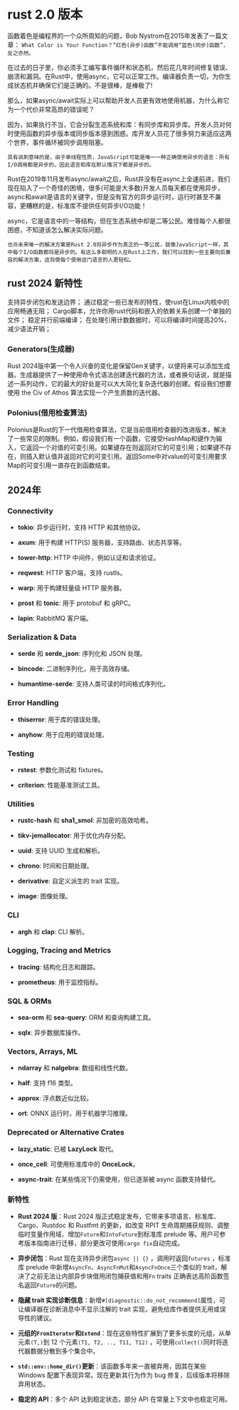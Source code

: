 # rust 2.0 版本

函数着色是编程界的一个众所周知的问题，Bob Nystrom在2015年发表了一篇文章：
`What Color is Your Function？“红色(异步)函数”不能调用“蓝色(同步)函数”，反之亦然。`

在过去的日子里，你必须手工编写事件循环和状态机，然后花几年时间修复错误、崩溃和漏洞。在Rust中，使用async，它可以正常工作。编译器负责一切，为你生成状态机并确保它们是正确的。不是很棒，是棒极了!

那么，如果async/await实际上可以帮助开发人员更有效地使用机器，为什么称它为一个代价非常高昂的错误呢？

因为，如果执行不当，它会分裂生态系统和库：有同步库和异步库。开发人员对何时使用函数的异步版本或同步版本感到困惑。库开发人员花了很多努力来适应这两个世界，事件循环被同步调用阻塞。

`具有讽刺意味的是，由于单线程性质，JavaScript可能是唯一一种正确使用异步的语言：所有I/O调用都是异步的，因此语言和库在默认情况下都是异步的。`

Rust在2019年11月发布async/await之后，Rust并没有在async上全速前进，我们现在陷入了一个奇怪的困境，很多(可能是大多数)开发人员每天都在使用异步，async和await是语言的关键字，但是没有官方的异步运行时，运行时甚至不兼容，更糟糕的是，标准库不提供任何异步I/O功能！

async，它是语言中的一等结构，但在生态系统中却是二等公民。难怪每个人都很困惑，不知道该怎么解决实际问题。

`也许未来唯一的解决方案是Rust 2.0将异步作为真正的一等公民，就像JavaScript一样，其中每个I/O函数都将是异步的。有这么多聪明的人在Rust上工作，我们可以找到一些主要向后兼容的解决方案，这将使每个使用这门语言的人更轻松。`

## rust 2024 新特性

支持异步闭包和发送边界；
通过稳定一些已发布的特性，使rust在Linux内核中的应用畅通无阻；
Cargo脚本，允许你用rust代码和嵌入的依赖关系创建一个单独的文件；
稳定并行前端编译；
在处理引用计数数据时，可以将编译时间提高20%，减少语法开销；

### Generators(生成器)

Rust 2024版中第一个令人兴奋的变化是保留Gen关键字，以便将来可以添加生成器。生成器提供了一种使用命令式语法创建迭代器的方法，或者换句话说，就是描述一系列动作，它的最大的好处是可以大大简化复杂迭代器的创建。假设我们想要使用 the Civ of Athos 算法实现一个产生质数的迭代器。


### Polonius(借用检查算法)

Polonius是Rust的下一代借用检查算法，它是当前借用检查器的改进版本，解决了一些常见的限制。例如，假设我们有一个函数，它接受HashMap和键作为输入，它返回一个对值的可变引用。如果键存在则返回对它的可变引用；如果键不存在，则插入默认值并返回对它的可变引用。返回Some中对value的可变引用要求Map的可变引用一直存在到函数结束。

## 2024年
### Connectivity

- **tokio**: 异步运行时，支持 HTTP 和其他协议。
    
- **axum**: 用于构建 HTTP(S) 服务器，支持路由、状态共享等。
    
- **tower-http**: HTTP 中间件，例如认证和请求验证。
    
- **reqwest**: HTTP 客户端，支持 rustls。
    
- **warp**: 用于构建轻量级 HTTP 服务器。
    
- **prost** 和 **tonic**: 用于 protobuf 和 gRPC。
    
- **lapin**: RabbitMQ 客户端。
    

### Serialization & Data

- **serde** 和 **serde_json**: 序列化和 JSON 处理。
    
- **bincode**: 二进制序列化，用于高效存储。
    
- **humantime-serde**: 支持人类可读的时间格式序列化。
    

### Error Handling

- **thiserror**: 用于库的错误处理。
    
- **anyhow**: 用于应用的错误处理。
    

### Testing

- **rstest**: 参数化测试和 fixtures。
    
- **criterion**: 性能基准测试工具。
    

### Utilities

- **rustc-hash** 和 **sha1_smol**: 非加密的高效哈希。
    
- **tikv-jemallocator**: 用于优化内存分配。
    
- **uuid**: 支持 UUID 生成和解析。
    
- **chrono**: 时间和日期处理。
    
- **derivative**: 自定义派生的 trait 实现。
    
- **image**: 图像处理。
    

### CLI

- **argh** 和 **clap**: CLI 解析。
    

### Logging, Tracing and Metrics

- **tracing**: 结构化日志和跟踪。
    
- **prometheus**: 用于监控指标。
    

### SQL & ORMs

- **sea-orm** 和 **sea-query**: ORM 和查询构建工具。
    
- **sqlx**: 异步数据库操作。
    

### Vectors, Arrays, ML

- **ndarray** 和 **nalgebra**: 数组和线性代数。
    
- **half**: 支持 f16 类型。
    
- **approx**: 浮点数近似比较。
    
- **ort**: ONNX 运行时，用于机器学习推理。
    

### Deprecated or Alternative Crates

- **lazy_static**: 已被 **LazyLock** 取代。
    
- **once_cell**: 可使用标准库中的 **OnceLock**。
    
- **async-trait**: 在某些情况下仍需使用，但已逐渐被 async 函数支持替代。


### 新特性

- **Rust 2024 版**：Rust 2024 版正式稳定发布，它带来多项语言、标准库、Cargo、Rustdoc 和 Rustfmt 的更新，如改变 RPIT 生命周期捕获规则、调整临时变量作用域、增加`Future`和`IntoFuture`到标准库 prelude 等。用户可参考版本指南进行迁移，部分更改可使用`cargo fix`自动完成。
    
- **异步闭包**：Rust 现在支持异步闭包`async || {}` ，调用时返回`futures` ，标准库 prelude 中新增`AsyncFn`、`AsyncFnMut`和`AsyncFnOnce`三个类似的 trait，解决了之前无法让内部异步块借用闭包捕获值和用`Fn` traits 正确表达高阶函数签名返回`Future`的问题。
    
- **隐藏 trait 实现诊断信息**：新增`#[diagnostic::do_not_recommend]`属性，可让编译器在诊断消息中不显示注解的 trait 实现，避免给库作者提供无用或误导性的建议。
    
- **元组的`FromIterator`和`Extend`**：现在这些特性扩展到了更多长度的元组，从单元素`(T,)`到 12 个元素`(T1, T2, .., T11, T12)` ，可使用`collect()`同时将迭代器数据分散到多个集合中。
    
- **`std::env::home_dir()`更新**：该函数多年来一直被弃用，因其在某些 Windows 配置下表现异常。现在更新其行为作为 bug 修复，后续版本将移除弃用状态。
    
- **稳定的 API**：多个 API 达到稳定状态，部分 API 在常量上下文中也稳定可用。